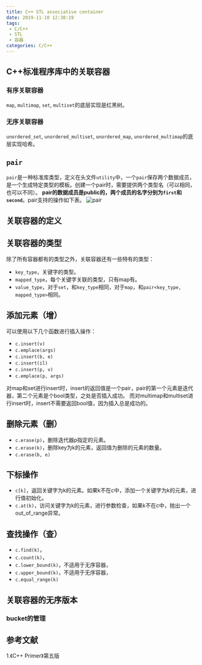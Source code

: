 ```yaml
---
title: C++ STL associative container
date: 2019-11-10 12:38:19
tags:
 - C/C++
 - STL
 - 容器
categories: C/C++
---
```


## C++标准程序库中的关联容器
### 有序关联容器
`map`, `multimap`, `set`, `multiset`的底层实现是红黑树。

### 无序关联容器
`unordered_set`, `unordered_multiset`, `unordered_map`, `unordered_multimap`的底层实现哈希。

## `pair`
`pair`是一种标准库类型，定义在头文件`utility`中，一个`pair`保存两个数据成员，是一个生成特定类型的模板。创建一个pair时，需要提供两个类型名（可以相同，也可以不同）。
**pair的数据成员是public的，两个成员的名字分别为`first`和`second`**。pair支持的操作如下表。
![pair](pair.png)

## 关联容器的定义

## 关联容器的类型
除了所有容器都有的类型之外，关联容器还有一些特有的类型：
- `key_type`，关键字的类型。
- `mapped_type`，每个关键字关联的类型，只有map有。
- `value_type`，对于`set`，和`key_type`相同，对于`map`，和`pair<key_type, mapped_type>`相同。

## 添加元素（增）
可以使用以下几个函数进行插入操作：
- `c.insert(v)`
- `c.emplace(args)`
- `c.insert(b, e)`
- `c.insert(il)`
- `c.insert(p, v)`
- `c.emplace(p, args)`

对map和set进行insert时，insert的返回值是一个pair，pair的第一个元素是迭代器，第二个元素是个bool类型，之处是否插入成功。
而对multimap和multiset进行insert时，insert不需要返回bool值，因为插入总是成功的。

## 删除元素（删）
- `c.erase(p)`，删除迭代器p指定的元素。
- `c.erase(k)`，删除key为k的元素，返回值为删除的元素的数量。
- `c.erase(b, e)`

## 下标操作
- `c[k]`，返回关键字为k的元素。如果k不在c中，添加一个关键字为k的元素，进行值初始化。
- `c.at(k)`，访问关键字为k的元素，进行参数检查，如果k不在c中，抛出一个out_of_range异常。

## 查找操作（查）
- `c.find(k)`，
- `c.count(k)`，
- `c.lower_bound(k)`，不适用于无序容器，
- `c.upper_bound(k)`，不适用于无序容器，
- `c.equal_range(k)`


## 关联容器的无序版本
### bucket的管理

## 参考文献
1.《C++ Primer》第五版　
